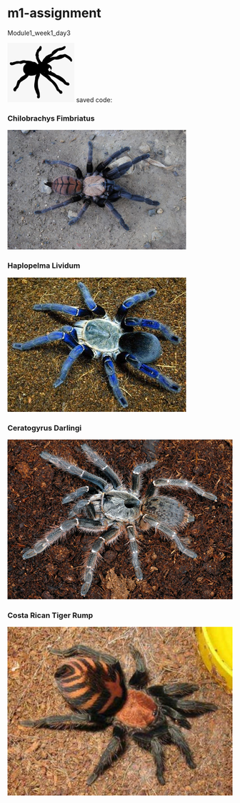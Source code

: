 # m1-assignment
Module1_week1_day3
<div>   <img src="images/tarantula-logo.png" alt="tarantula-logo" width="150">
saved code:
<section class="oldwrld">    
     <div class="site">
        <h3>Chilobrachys Fimbriatus</h3> 
        <img src="images/chilobrachys-fimbriatus.jpg" alt="Chilobrachys-Fimbriatus" class="img-set">
     </div>
     <div class="site">
        	<h3>Haplopelma Lividum</h3> 
        	<img src="images/hamlopelma-lividum.jpg" alt="hamlopelma-lividum" class="img-set">
     </div> 
     <div class="site">
        	<h3>Ceratogyrus Darlingi</h3>
        	<img src="images/ceratogyrus-darlingi.jpg" alt="ceratogyrus-darlingi" class="img-set">
     </div> 
     <div class="site">
        	<h3>Costa Rican Tiger Rump</h3>
        	<img src="images/costa-rican-tiger.jpg" alt="costa-rican-tiger" class="img-set">
     </div>
	</section>